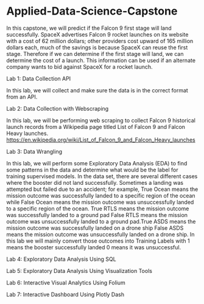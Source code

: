 # Applied-Data-Science-Capstone
In this capstone, we will predict if the Falcon 9 first stage will land successfully. SpaceX advertises Falcon 9 rocket launches on its website with a cost of 62 million dollars; other providers cost upward of 165 million dollars each, much of the savings is because SpaceX can reuse the first stage. Therefore if we can determine if the first stage will land, we can determine the cost of a launch. This information can be used if an alternate company wants to bid against SpaceX for a rocket launch.

Lab 1: Data Collection API

In this lab, we will collect and make sure the data is in the correct format from an API.

Lab 2: Data Collection with Webscraping

In this lab, we will be performing web scraping to collect Falcon 9 historical launch records from a Wikipedia page titled List of Falcon 9 and Falcon Heavy launches.
https://en.wikipedia.org/wiki/List_of_Falcon_9_and_Falcon_Heavy_launches

Lab 3: Data Wrangling

In this lab, we will perform some Exploratory Data Analysis (EDA) to find some patterns in the data and determine what would be the label for training supervised models. In the data set, there are several different cases where the booster did not land successfully. Sometimes a landing was attempted but failed due to an accident; for example, True Ocean means the mission outcome was successfully landed to a specific region of the ocean while False Ocean means the mission outcome was unsuccessfully landed to a specific region of the ocean. True RTLS means the mission outcome was successfully landed to a ground pad False RTLS means the mission outcome was unsuccessfully landed to a ground pad.True ASDS means the mission outcome was successfully landed on a drone ship False ASDS means the mission outcome was unsuccessfully landed on a drone ship. In this lab we will mainly convert those outcomes into Training Labels with 1 means the booster successfully landed 0 means it was unsuccessful.

Lab 4: Exploratory Data Analysis Using SQL

Lab 5: Exploratory Data Analysis Using Visualization Tools

Lab 6: Interactive Visual Analytics Using Folium

Lab 7: Interactive Dashboard Using Plotly Dash
